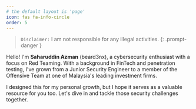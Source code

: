 ```yaml
---
# the default layout is 'page'
icon: fas fa-info-circle
order: 5
---
```


> `Disclaimer:` I am not responsible for any illegal activities.
{: .prompt-danger }

Hello! I'm **Saharuddin Azman** (beard3nx), a cybersecurity enthusiast with a focus on Red Teaming. With a background in FinTech and penetration testing, I've grown from a Junior Security Engineer to a member of the Offensive Team at one of Malaysia's leading investment firms.

I designed this for my personal growth, but I hope it serves as a valuable resource for you too. Let's dive in and tackle those security challenges together.
